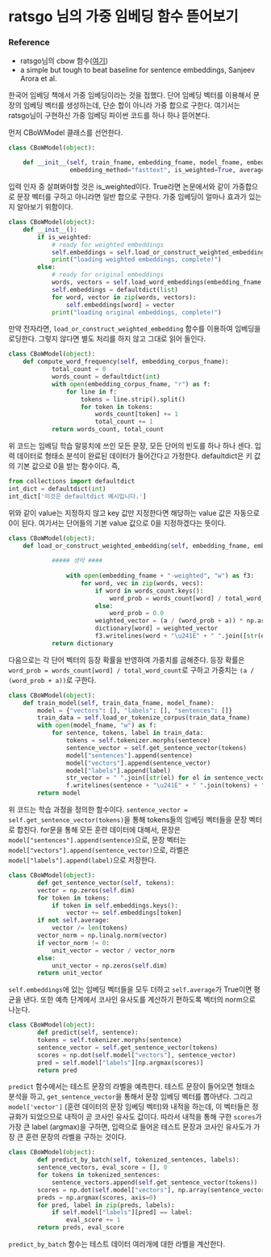 # ratsgo 님의 가중 임베딩 함수 뜯어보기

### Reference

* ratsgo님의 cbow 함수([여기](https://github.com/ratsgo/embedding/blob/master/models/word_utils.py))
* a simple but tough to beat baseline for sentence embeddings, Sanjeev Arora et al.

한국어 임베딩 책에서 가중 임베딩이라는 것을 접했다. 단어 임베딩 벡터를 이용해서 문장의 임베딩 벡터를 생성하는데, 단순 합이 아니라 가중 합으로 구한다. 여기서는 ratsgo님이 구현하신 가중 임베딩 파이썬 코드를 하나 하나 뜯어본다.

먼저 CBoWModel 클래스를 선언한다.

```python
class CBoWModel(object):

    def __init__(self, train_fname, embedding_fname, model_fname, embedding_corpus_fname,
                 embedding_method="fasttext", is_weighted=True, average=False, dim=100, tokenizer_name="mecab"):
```

입력 인자 중 살펴봐야할 것은 is_weighted이다. True라면 논문에서와 같이 가중합으로 문장 벡터를 구하고 아니라면 일반 합으로 구한다. 가중 임베딩이 얼마나 효과가 있는지 알아보기 위함이다. 

```python
class CBoWModel(object):
    def __init__():
		if is_weighted:
            # ready for weighted embeddings
            self.embeddings = self.load_or_construct_weighted_embedding(embedding_fname, embedding_method, embedding_corpus_fname)
            print("loading weighted embeddings, complete!")
        else:
            # ready for original embeddings
            words, vectors = self.load_word_embeddings(embedding_fname, embedding_method)
            self.embeddings = defaultdict(list)
            for word, vector in zip(words, vectors):
                self.embeddings[word] = vector
            print("loading original embeddings, complete!")
```

만약 전자라면, `load_or_construct_weighted_embedding` 함수를 이용하여 임베딩을 로딩한다. 그렇지 않다면 별도 처리를 하지 않고 그대로 읽어 들인다.

```python
class CBoWModel(object):
	def compute_word_frequency(self, embedding_corpus_fname):
            total_count = 0
            words_count = defaultdict(int)
            with open(embedding_corpus_fname, "r") as f:
                for line in f:
                    tokens = line.strip().split()
                    for token in tokens:
                        words_count[token] += 1
                        total_count += 1
            return words_count, total_count
```

위 코드는 임베딩 학습 말뭉치에 쓰인 모든 문장, 모든 단어의 빈도를 하나 하나 센다. 입력 데이터로 형태소 분석이 완료된 데이터가 들어간다고 가정한다.
defaultdict은 키 값의 기본 값으로 0을 받는 함수이다. 즉,

```python
from collections import defaultdict
int_dict = defaultdict(int)
int_dict['이것은 defaultdict 예시입니다.']
```

위와 같이 value는 지정하지 않고 key 값만 지정한다면 해당하는 value 값은 자동으로 0이 된다. 여기서는 단어들의 기본 value 값으로 0을 지정하겠다는 뜻이다.

```python
class CBoWModel(object):
	def load_or_construct_weighted_embedding(self, embedding_fname, embedding_method, embedding_corpus_fname, a=0.0001):
        
            ##### 생략 ####
            
                with open(embedding_fname + "-weighted", "w") as f3:
                    for word, vec in zip(words, vecs):
                        if word in words_count.keys():
                            word_prob = words_count[word] / total_word_count
                        else:
                            word_prob = 0.0
                        weighted_vector = (a / (word_prob + a)) * np.asarray(vec)
                        dictionary[word] = weighted_vector
                        f3.writelines(word + "\u241E" + " ".join([str(el) for el in weighted_vector]) + "\n")
            return dictionary
```

다음으로는 각 단어 벡터의 등장 확률을 반영하여 가중치를 곱해준다. 등장 확률은 `word_prob = words_count[word] / total_word_count`로 구하고 가중치는 `(a / (word_prob + a))`로 구한다. 

```python
class CBoWModel(object):
	def train_model(self, train_data_fname, model_fname):
        model = {"vectors": [], "labels": [], "sentences": []}
        train_data = self.load_or_tokenize_corpus(train_data_fname)
        with open(model_fname, "w") as f:
            for sentence, tokens, label in train_data:
                tokens = self.tokenizer.morphs(sentence)
                sentence_vector = self.get_sentence_vector(tokens)
                model["sentences"].append(sentence)
                model["vectors"].append(sentence_vector)
                model["labels"].append(label)
                str_vector = " ".join([str(el) for el in sentence_vector])
                f.writelines(sentence + "\u241E" + " ".join(tokens) + "\u241E" + str_vector + "\u241E" + label + "\n")
        return model
```

위 코드는 학습 과정을 정의한 함수이다. `sentence_vector = self.get_sentence_vector(tokens)`을 통해 tokens들의 임베딩 벡터들을 문장 벡터로 합친다. for문을 통해 모든 훈련 데이터에 대해서, 문장은 `model["sentences"].append(sentence)`으로, 문장 벡터는 `model["vectors"].append(sentence_vector)`으로, 라벨은 `model["labels"].append(label)`으로 저장한다.

```python
class CBoWModel(object):
        def get_sentence_vector(self, tokens):
        vector = np.zeros(self.dim)
        for token in tokens:
            if token in self.embeddings.keys():
                vector += self.embeddings[token]
        if not self.average:
            vector /= len(tokens)
        vector_norm = np.linalg.norm(vector)
        if vector_norm != 0:
            unit_vector = vector / vector_norm
        else:
            unit_vector = np.zeros(self.dim)
        return unit_vector

```

`self.embeddings`에 있는 임베딩 벡터들을 모두 더하고 `self.average`가 True이면 평균을 낸다. 또한 예측 단계에서 코사인 유사도를 계산하기 편하도록 벡터의 norm으로 나눈다.

```python
class CBoWModel(object):
        def predict(self, sentence):
        tokens = self.tokenizer.morphs(sentence)
        sentence_vector = self.get_sentence_vector(tokens)
        scores = np.dot(self.model["vectors"], sentence_vector)
        pred = self.model["labels"][np.argmax(scores)]
        return pred
```

`predict` 함수에서는 테스트 문장의 라벨을 예측한다. 테스트 문장이 들어오면 형태소 분석을 하고, `get_sentence_vector`을 통해서 문장 임베딩 벡터를 뽑아낸다. 그리고 `model['vector']` (훈련 데이터의 문장 임베딩 벡터)와 내적을 하는데, 이 벡터들은 정규화가 되었으므로 내적이 곧 코사인 유사도 값이다. 따라서 내적을 통해 구한 `scores`가 가장 큰 label (argmax)을 구하면, 입력으로 들어온 테스트 문장과 코사인 유사도가 가장 큰 훈련 문장의 라벨을 구하는 것이다.

```python
class CBoWModel(object):
        def predict_by_batch(self, tokenized_sentences, labels):
        sentence_vectors, eval_score = [], 0
        for tokens in tokenized_sentences:
            sentence_vectors.append(self.get_sentence_vector(tokens))
        scores = np.dot(self.model["vectors"], np.array(sentence_vectors).T)
        preds = np.argmax(scores, axis=0)
        for pred, label in zip(preds, labels):
            if self.model["labels"][pred] == label:
                eval_score += 1
        return preds, eval_score

```

`predict_by_batch` 함수는 테스트 데이터 여러개에 대한 라벨을 계산한다.

